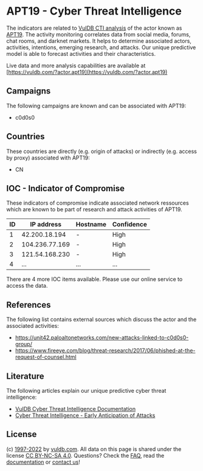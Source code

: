 # APT19 - Cyber Threat Intelligence

The indicators are related to [VulDB CTI analysis](https://vuldb.com/?kb.cti) of the actor known as [APT19](https://vuldb.com/?actor.apt19). The activity monitoring correlates data from social media, forums, chat rooms, and darknet markets. It helps to determine associated actors, activities, intentions, emerging research, and attacks. Our unique predictive model is able to forecast activities and their characteristics.

Live data and more analysis capabilities are available at [https://vuldb.com/?actor.apt19](https://vuldb.com/?actor.apt19)

## Campaigns

The following campaigns are known and can be associated with APT19:

* c0d0s0

## Countries

These countries are directly (e.g. origin of attacks) or indirectly (e.g. access by proxy) associated with APT19:

* CN

## IOC - Indicator of Compromise

These indicators of compromise indicate associated network ressources which are known to be part of research and attack activities of APT19.

ID | IP address | Hostname | Confidence
-- | ---------- | -------- | ----------
1 | 42.200.18.194 | - | High
2 | 104.236.77.169 | - | High
3 | 121.54.168.230 | - | High
4 | ... | ... | ...

There are 4 more IOC items available. Please use our online service to access the data.

## References

The following list contains external sources which discuss the actor and the associated activities:

* https://unit42.paloaltonetworks.com/new-attacks-linked-to-c0d0s0-group/
* https://www.fireeye.com/blog/threat-research/2017/06/phished-at-the-request-of-counsel.html

## Literature

The following articles explain our unique predictive cyber threat intelligence:

* [VulDB Cyber Threat Intelligence Documentation](https://vuldb.com/?kb.cti)
* [Cyber Threat Intelligence - Early Anticipation of Attacks](https://www.scip.ch/en/?labs.20201022)

## License

(c) [1997-2022](https://vuldb.com/?kb.changelog) by [vuldb.com](https://vuldb.com/?kb.about). All data on this page is shared under the license [CC BY-NC-SA 4.0](https://creativecommons.org/licenses/by-nc-sa/4.0/). Questions? Check the [FAQ](https://vuldb.com/?kb.faq), read the [documentation](https://vuldb.com/?kb) or [contact us](https://vuldb.com/?contact)!
